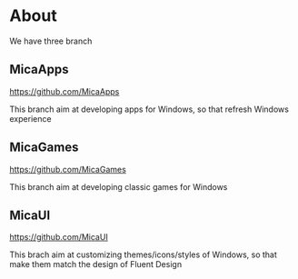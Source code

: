 # About

We have three branch 

## MicaApps
https://github.com/MicaApps

This branch aim at developing apps for Windows, so that refresh Windows experience

## MicaGames
https://github.com/MicaGames

This branch aim at developing classic games for Windows

## MicaUI
https://github.com/MicaUI

This brach aim at customizing themes/icons/styles of Windows, so that make them match the design of Fluent Design
